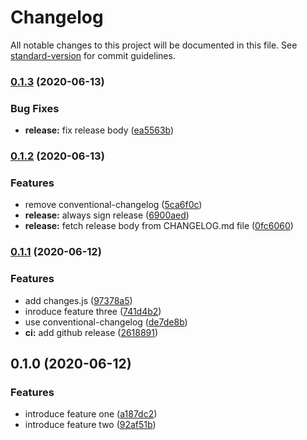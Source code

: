 # Changelog

All notable changes to this project will be documented in this file. See [standard-version](https://github.com/conventional-changelog/standard-version) for commit guidelines.

### [0.1.3](https://github.com/projek-xyz/version/compare/v0.1.2...v0.1.3) (2020-06-13)


### Bug Fixes

* **release:** fix release body ([ea5563b](https://github.com/projek-xyz/version/commit/ea5563b9df894f36ff1289f3ab9369aa06c03d03))

### [0.1.2](https://github.com/projek-xyz/version/compare/v0.1.1...v0.1.2) (2020-06-13)


### Features

* remove conventional-changelog ([5ca6f0c](https://github.com/projek-xyz/version/commit/5ca6f0c191e0c682777dfb7878a206de4bfc994e))
* **release:** always sign release ([6900aed](https://github.com/projek-xyz/version/commit/6900aed805a0a5b7faa085776176f2a9ce28ba37))
* **release:** fetch release body from CHANGELOG.md file ([0fc6060](https://github.com/projek-xyz/version/commit/0fc60602e9fefed0ab4e2ed9418a49c1e0ef4df2))

### [0.1.1](https://github.com/projek-xyz/version/compare/v0.1.0...v0.1.1) (2020-06-12)


### Features

* add changes.js ([97378a5](https://github.com/projek-xyz/version/commit/97378a5558ff49d24fe7a7244cbf35c5562ab150))
* inroduce feature three ([741d4b2](https://github.com/projek-xyz/version/commit/741d4b244d70570f5597fad0574044fc79bcc690))
* use conventional-changelog ([de7de8b](https://github.com/projek-xyz/version/commit/de7de8be7e583e6430737b4b1432a900c852945f))
* **ci:** add github release ([2618891](https://github.com/projek-xyz/version/commit/2618891d370d16d94ed9fa13a05e1886f3a049eb))

## 0.1.0 (2020-06-12)


### Features

* introduce feature one ([a187dc2](https://github.com/projek-xyz/version/commit/a187dc27d6992bbecb9c38a8e57716613e480b05))
* introduce feature two ([92af51b](https://github.com/projek-xyz/version/commit/92af51bd303ea75095b41fc6979ab2982a5fa404))
